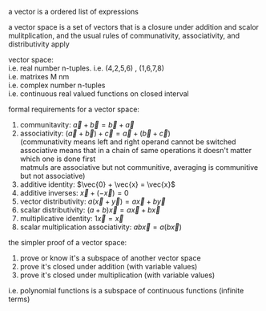 a vector is a ordered list of expressions  

a vector space is a set of vectors that is a closure under addition and scalor mulitplication, and the usual rules of communativity, associativity, and distributivity apply  

vector space:  
i.e. real number n-tuples. i.e. (4,2,5,6) , (1,6,7,8)  
i.e. matrixes M nm  
i.e. complex number n-tuples  
i.e. continuous real valued functions on closed interval  

formal requirements for a vector space:  
1. communitavity: $\vec{a} + \vec{b} = \vec{b} + \vec{a}$
2. associativity: $(\vec{a} + \vec{b}) + \vec{c} = \vec{a} + (\vec{b} + \vec{c})$  
(communativity means left and right operand cannot be switched  
associative means that in a chain of same operations it doesn't matter which one is done first  
matmuls are associative but not communitive, averaging is communitive but not associative)
3. additive identity: $\vec{0} + \vec{x} = \vec{x}$  
4. additive inverses: $\vec{x} + (-\vec{x}) = 0$  
5. vector distributivity: $a(\vec{x}+\vec{y}) = a\vec{x} + b \vec{y}$  
6. scalar distributivity: $(a+b)\vec{x} = a\vec{x} + b\vec{x}$  
7. multiplicative identity: $1\vec{x} = \vec{x}$
8. scalar multiplication associativity: $ab\vec{x} = a(b\vec{x})$

the simpler proof of a vector space:
1. prove or know it's a subspace of another vector space
2. prove it's closed under addition (with variable values)
3. prove it's closed under multiplication (with variable values)

i.e. polynomial functions is a subspace of continuous functions (infinite terms)
